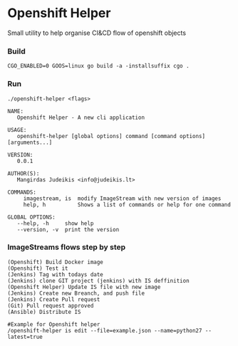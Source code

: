 # Openshift Helper
Small utility to help organise CI&CD flow of openshift objects

### Build
    CGO_ENABLED=0 GOOS=linux go build -a -installsuffix cgo .

### Run
    ./openshift-helper <flags>
```
NAME:
   Openshift Helper - A new cli application

USAGE:
   openshift-helper [global options] command [command options] [arguments...]
   
VERSION:
   0.0.1
   
AUTHOR(S):
   Mangirdas Judeikis <info@judeikis.lt> 
   
COMMANDS:
     imagestream, is  modify ImageStream with new version of images
     help, h          Shows a list of commands or help for one command

GLOBAL OPTIONS:
   --help, -h     show help
   --version, -v  print the version

```
### ImageStreams flows step by step

    (Openshift) Build Docker image 
    (Openshift) Test it
    (Jenkins) Tag with todays date 
    (Jenkins) clone GIT project (jenkins) with IS deffinition  
    (Openshift Helper) Update IS file with new image 
    (Jenkins) Create new Breanch, and push file
    (Jenkins) Create Pull request
    (Git) Pull request approved
    (Ansible) Distribute IS

```
#Example for Openshift helper
/openshift-helper is edit --file=example.json --name=python27 --latest=true
```